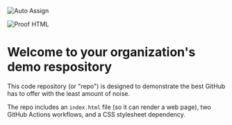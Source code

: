 ![Auto Assign](https://github.com/minearm-lab/demo-repository/actions/workflows/auto-assign.yml/badge.svg)

![Proof HTML](https://github.com/minearm-lab/demo-repository/actions/workflows/proof-html.yml/badge.svg)

# Welcome to your organization's demo respository
This code repository (or "repo") is designed to demonstrate the best GitHub has to offer with the least amount of noise.

The repo includes an `index.html` file (so it can render a web page), two GitHub Actions workflows, and a CSS stylesheet dependency.
